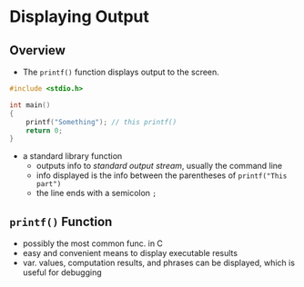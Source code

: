# Displaying Output

## Overview

* The `printf()` function displays output to the screen.

```c
#include <stdio.h>

int main()
{
    printf("Something"); // this printf()
    return 0;
}
```

* a standard library function
  * outputs info to *standard output stream*, usually the command line
  * info displayed is the info between the parentheses of `printf("This part")`
  * the line ends with a semicolon `;`

## `printf()` Function

* possibly the most common func. in C
* easy and convenient means to display executable results
* var. values, computation results, and phrases can be displayed, which is useful for debugging
